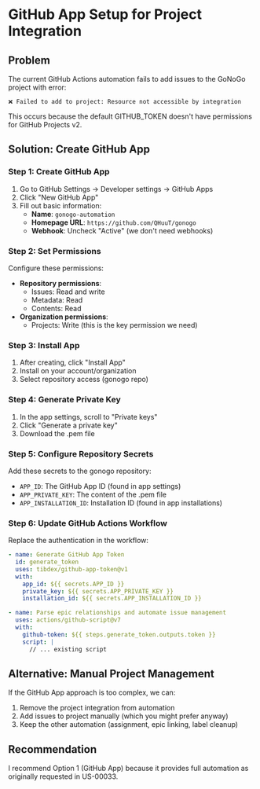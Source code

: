 # GitHub App Setup for Project Integration

## Problem
The current GitHub Actions automation fails to add issues to the GoNoGo project with error:
```
❌ Failed to add to project: Resource not accessible by integration
```

This occurs because the default GITHUB_TOKEN doesn't have permissions for GitHub Projects v2.

## Solution: Create GitHub App

### Step 1: Create GitHub App
1. Go to GitHub Settings → Developer settings → GitHub Apps
2. Click "New GitHub App"
3. Fill out basic information:
   - **Name**: `gonogo-automation`
   - **Homepage URL**: `https://github.com/QHuuT/gonogo`
   - **Webhook**: Uncheck "Active" (we don't need webhooks)

### Step 2: Set Permissions
Configure these permissions:
- **Repository permissions**:
  - Issues: Read and write
  - Metadata: Read
  - Contents: Read
- **Organization permissions**:
  - Projects: Write (this is the key permission we need)

### Step 3: Install App
1. After creating, click "Install App"
2. Install on your account/organization
3. Select repository access (gonogo repo)

### Step 4: Generate Private Key
1. In the app settings, scroll to "Private keys"
2. Click "Generate a private key"
3. Download the .pem file

### Step 5: Configure Repository Secrets
Add these secrets to the gonogo repository:
- `APP_ID`: The GitHub App ID (found in app settings)
- `APP_PRIVATE_KEY`: The content of the .pem file
- `APP_INSTALLATION_ID`: Installation ID (found in app installations)

### Step 6: Update GitHub Actions Workflow
Replace the authentication in the workflow:

```yaml
- name: Generate GitHub App Token
  id: generate_token
  uses: tibdex/github-app-token@v1
  with:
    app_id: ${{ secrets.APP_ID }}
    private_key: ${{ secrets.APP_PRIVATE_KEY }}
    installation_id: ${{ secrets.APP_INSTALLATION_ID }}

- name: Parse epic relationships and automate issue management
  uses: actions/github-script@v7
  with:
    github-token: ${{ steps.generate_token.outputs.token }}
    script: |
      // ... existing script
```

## Alternative: Manual Project Management
If the GitHub App approach is too complex, we can:
1. Remove the project integration from automation
2. Add issues to project manually (which you might prefer anyway)
3. Keep the other automation (assignment, epic linking, label cleanup)

## Recommendation
I recommend Option 1 (GitHub App) because it provides full automation as originally requested in US-00033.